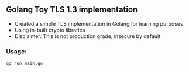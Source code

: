 ## Golang Toy TLS 1.3 implementation

- Created a simple TLS implementation in Golang for learning purposes
- Using in-built crypto libraries 
- Disclaimer: This is not production grade; insecure by default

### Usage:

```
go run main.go
```